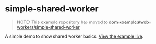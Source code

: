# simple-shared-worker

> NOTE: This example repository has moved to [dom-examples/web-workers/simple-shared-worker](https://github.com/mdn/dom-examples/tree/master/web-workers/simple-shared-worker)

A simple demo to show shared worker basics. [View the example live](http://mdn.github.io/simple-shared-worker/).
